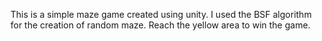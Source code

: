 This is a simple maze game created using unity. I used the BSF algorithm for the creation of random maze. Reach the yellow area to win the game.
